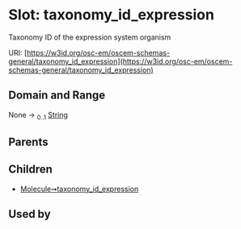 
# Slot: taxonomy_id_expression

Taxonomy ID of the expression system organism

URI: [https://w3id.org/osc-em/oscem-schemas-general/taxonomy_id_expression](https://w3id.org/osc-em/oscem-schemas-general/taxonomy_id_expression)


## Domain and Range

None &#8594;  <sub>0..1</sub> [String](types/String.md)

## Parents


## Children

 *  [Molecule➞taxonomy_id_expression](Molecule_taxonomy_id_expression.md)

## Used by

